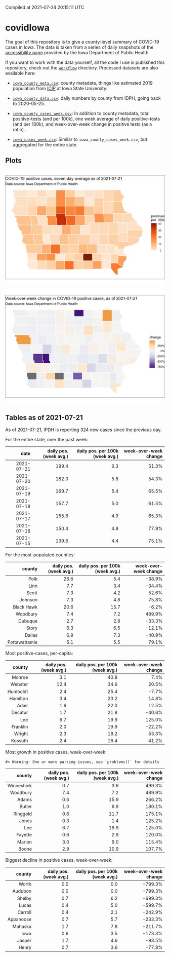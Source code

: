 Compiled at 2021-07-24 20:15:11 UTC

<!-- README.md is generated from README.Rmd. Please edit that file -->

# covidIowa

<!-- badges: start -->

<!-- badges: end -->

The goal of this repository is to give a county-level summary of
COVID-19 cases in Iowa. The data is taken from a series of daily
snapshots of the [accessibility
page](https://coronavirus.iowa.gov/pages/access) provided by the Iowa
Department of Public Health.

If you want to work with the data yourself, all the code I use is
published this repository, check out the [`workflow`](workflow)
directory. Processed datasets are also available here:

  - [`iowa_county_meta.csv`](https://raw.githubusercontent.com/ijlyttle/covidIowa/master/workflow/data/99-publish/iowa_county_meta.csv):
    county metadata, things like estimated 2019 population from
    [ICIP](https://www.icip.iastate.edu/tables/population/counties-estimates)
    at Iowa State University.

  - [`iowa_county_data.csv`](https://raw.githubusercontent.com/ijlyttle/covidIowa/master/workflow/data/99-publish/iowa_county_data.csv):
    daily numbers by county from IDPH, going back to 2020-05-25.

  - [`iowa_county_cases_week.csv`](https://raw.githubusercontent.com/ijlyttle/covidIowa/master/workflow/data/99-publish/iowa_county_data.csv):
    In addition to county metadata, total positive-tests (and per 100k),
    one week average of daily positive-tests (and per 100k), and
    week-over-week change in positive tests (as a ratio).

  - [`iowa_cases_week.csv`](https://raw.githubusercontent.com/ijlyttle/covidIowa/master/workflow/data/99-publish/iowa_cases_week.csv):
    Similar to `iowa_county_cases_week.csv`, but aggregated for the
    entire state.

## Plots

![](workflow/data/99-publish/iowa_cases.png)

![](workflow/data/99-publish/iowa_change.png)

## Tables as of 2021-07-21

As of 2021-07-21, IPDH is reporting 324 new cases since the previous
day.

For the entire state, over the past week:

|       date | daily pos. (week avg.) | daily pos. per 100k (week avg.) | week-over-week change |
| ---------: | ---------------------: | ------------------------------: | --------------------: |
| 2021-07-21 |                  199.4 |                             6.3 |                 51.3% |
| 2021-07-20 |                  182.0 |                             5.8 |                 54.3% |
| 2021-07-19 |                  169.7 |                             5.4 |                 65.5% |
| 2021-07-18 |                  157.7 |                             5.0 |                 61.5% |
| 2021-07-17 |                  155.6 |                             4.9 |                 65.3% |
| 2021-07-16 |                  150.4 |                             4.8 |                 77.9% |
| 2021-07-15 |                  139.6 |                             4.4 |                 75.1% |

For the most-populated counties:

|        county | daily pos. (week avg.) | daily pos. per 100k (week avg.) | week-over-week change |
| ------------: | ---------------------: | ------------------------------: | --------------------: |
|          Polk |                   26.6 |                             5.4 |               \-38.9% |
|          Linn |                    7.7 |                             3.4 |               \-34.4% |
|         Scott |                    7.3 |                             4.2 |                 52.6% |
|       Johnson |                    7.3 |                             4.8 |                 75.8% |
|    Black Hawk |                   20.6 |                            15.7 |                \-6.2% |
|      Woodbury |                    7.4 |                             7.2 |                489.9% |
|       Dubuque |                    2.7 |                             2.8 |               \-33.3% |
|         Story |                    6.3 |                             6.5 |               \-12.1% |
|        Dallas |                    6.9 |                             7.3 |               \-40.9% |
| Pottawattamie |                    5.1 |                             5.5 |                 79.1% |

Most positive-cases, per-capita:

|   county | daily pos. (week avg.) | daily pos. per 100k (week avg.) | week-over-week change |
| -------: | ---------------------: | ------------------------------: | --------------------: |
|   Monroe |                    3.1 |                            40.8 |                  7.4% |
|  Webster |                   12.4 |                            34.6 |                 20.5% |
| Humboldt |                    2.4 |                            25.4 |                \-7.7% |
| Hamilton |                    3.4 |                            23.2 |                 14.8% |
|    Adair |                    1.6 |                            22.0 |                 12.5% |
|  Decatur |                    1.7 |                            21.8 |               \-40.6% |
|      Lee |                    6.7 |                            19.9 |                125.0% |
| Franklin |                    2.0 |                            19.9 |               \-22.2% |
|   Wright |                    2.3 |                            18.2 |                 53.3% |
|  Kossuth |                    2.4 |                            16.4 |                 41.2% |

Most growth in positive cases, week-over-week:

    #> Warning: One or more parsing issues, see `problems()` for details

|     county | daily pos. (week avg.) | daily pos. per 100k (week avg.) | week-over-week change |
| ---------: | ---------------------: | ------------------------------: | --------------------: |
| Winneshiek |                    0.7 |                             3.6 |                499.3% |
|   Woodbury |                    7.4 |                             7.2 |                489.9% |
|      Adams |                    0.6 |                            15.9 |                266.2% |
|     Butler |                    1.0 |                             6.9 |                180.1% |
|   Ringgold |                    0.6 |                            11.7 |                175.1% |
|      Jones |                    0.3 |                             1.4 |                125.2% |
|        Lee |                    6.7 |                            19.9 |                125.0% |
|    Fayette |                    0.6 |                             2.9 |                120.0% |
|     Marion |                    3.0 |                             9.0 |                115.4% |
|      Boone |                    2.9 |                            10.9 |                107.7% |

Biggest decline in positive cases, week-over-week:

|    county | daily pos. (week avg.) | daily pos. per 100k (week avg.) | week-over-week change |
| --------: | ---------------------: | ------------------------------: | --------------------: |
|     Worth |                    0.0 |                             0.0 |              \-799.3% |
|   Audubon |                    0.0 |                             0.0 |              \-799.3% |
|    Shelby |                    0.7 |                             6.2 |              \-699.3% |
|     Lucas |                    0.4 |                             5.0 |              \-599.7% |
|   Carroll |                    0.4 |                             2.1 |              \-242.9% |
| Appanoose |                    0.7 |                             5.7 |              \-233.3% |
|   Mahaska |                    1.7 |                             7.8 |              \-211.7% |
|      Iowa |                    0.6 |                             3.5 |              \-173.3% |
|    Jasper |                    1.7 |                             4.6 |               \-93.5% |
|     Henry |                    0.7 |                             3.6 |               \-77.8% |
